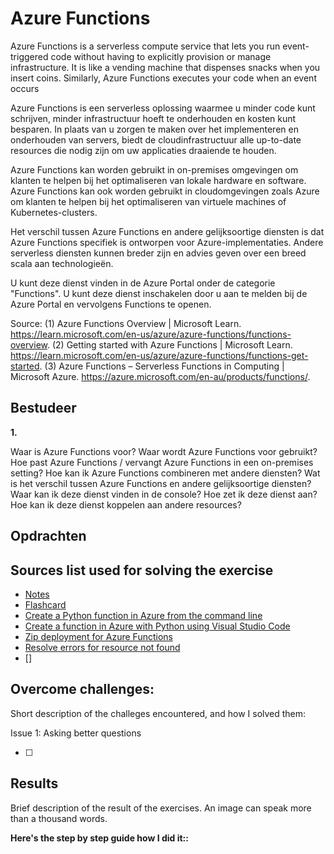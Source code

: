 # Azure Functions

Azure Functions is a serverless compute service that lets you run event-triggered code without having to explicitly provision or manage infrastructure. It is like a vending machine that dispenses snacks when you insert coins. Similarly, Azure Functions executes your code when an event occurs

Azure Functions is een serverless oplossing waarmee u minder code kunt schrijven, minder infrastructuur hoeft te onderhouden en kosten kunt besparen. In plaats van u zorgen te maken over het implementeren en onderhouden van servers, biedt de cloudinfrastructuur alle up-to-date resources die nodig zijn om uw applicaties draaiende te houden.

Azure Functions kan worden gebruikt in on-premises omgevingen om klanten te helpen bij het optimaliseren van lokale hardware en software. Azure Functions kan ook worden gebruikt in cloudomgevingen zoals Azure om klanten te helpen bij het optimaliseren van virtuele machines of Kubernetes-clusters.

Het verschil tussen Azure Functions en andere gelijksoortige diensten is dat Azure Functions specifiek is ontworpen voor Azure-implementaties. Andere serverless diensten kunnen breder zijn en advies geven over een breed scala aan technologieën.

U kunt deze dienst vinden in de Azure Portal onder de categorie "Functions". U kunt deze dienst inschakelen door u aan te melden bij de Azure Portal en vervolgens Functions te openen.

Source:
(1) Azure Functions Overview | Microsoft Learn. https://learn.microsoft.com/en-us/azure/azure-functions/functions-overview.
(2) Getting started with Azure Functions | Microsoft Learn. https://learn.microsoft.com/en-us/azure/azure-functions/functions-get-started.
(3) Azure Functions – Serverless Functions in Computing | Microsoft Azure. https://azure.microsoft.com/en-au/products/functions/.

## Bestudeer

**1.**

<!-- I want to learn about Azure Functions. Identify and share the most important 20% of learnings from this topic that will help me understand 80% of it. -->

Waar is Azure Functions voor?
Waar wordt Azure Functions voor gebruikt?
Hoe past Azure Functions / vervangt Azure Functions in een on-premises setting?
Hoe kan ik Azure Functions combineren met andere diensten?
Wat is het verschil tussen Azure Functions en andere gelijksoortige diensten?
Waar kan ik deze dienst vinden in de console?
Hoe zet ik deze dienst aan?
Hoe kan ik deze dienst koppelen aan andere resources?

## Opdrachten

## Sources list used for solving the exercise

- [Notes]()
- [Flashcard]()
- [Create a Python function in Azure from the command line](https://learn.microsoft.com/en-us/azure/azure-functions/create-first-function-cli-python?tabs=azure-cli%2Cbash&pivots=python-mode-configuration)
- [Create a function in Azure with Python using Visual Studio Code](https://learn.microsoft.com/en-us/azure/azure-functions/create-first-function-vs-code-python?pivots=python-mode-configuration)
- [Zip deployment for Azure Functions](https://learn.microsoft.com/en-us/azure/azure-functions/deployment-zip-push)
- [Resolve errors for resource not found](https://learn.microsoft.com/en-us/azure/azure-resource-manager/troubleshooting/error-not-found?tabs=bicep)
- []

## Overcome challenges:

Short description of the challeges encountered, and how I solved them:

Issue 1: Asking better questions

- [ ]

## Results

Brief description of the result of the exercises. An image can speak more than a thousand words.

**Here's the step by step guide how I did it::**
